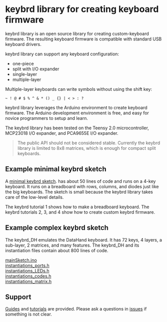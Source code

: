 keybrd library for creating keyboard firmware
====================================================
keybrd library is an open source library for creating custom-keyboard firmware.
The resulting keyboard firmware is compatible with standard USB keyboard drivers.

keybrd library can support any keyboard configuration:
* one-piece
* split with I/O expander
* single-layer
* multiple-layer

Multiple-layer keyboards can write symbols without using the shift key:

    ~ ! @ # $ % ^ & * () _ {} | < > : ?

keybrd library leverages the Arduino environment to create keyboard firmware.
The Arduino development environment is free, and easy for novice programmers to setup and learn.

The keybrd library has been tested on the Teensy 2.0 microcontroller, MCP23018 I/O expander, and PCA9655E I/O expander.

> The public API should not be considered stable.
> Currently the keybrd library is limited to 8x8 matrices, which is enough for compact split keyboards.

Example minimal keybrd sketch
-----------------------------
<!-- todo after teensy LC bb, copy and remove annotations from keybrd_single-layer_2_annotated.ino -->
A [minimal keybrd sketch](tutorials/keybrd_2_single-layer_annotated/keybrd_2_single-layer_annotated.ino).
has about 50 lines of code and runs on a 4-key keyboard.
It runs on a breadboard with rows, columns, and diodes just like the big keyboards.
The sketch is small because the keybrd library takes care of the low-level details.

The keybrd tutorial 1 shows how to make a breadboard keyboard.
The keybrd tutorials 2, 3, and 4 show how to create custom keybrd firmware.

Example complex keybrd sketch
-----------------------------
The keybrd_DH emulates the DataHand keyboard.
It has 72 keys, 4 layers, a sub-layer, 2 matrices, and many features.
The keybrd_DH and its instantiation files contain about 800 lines of code.

[mainSketch.ino](../keybrd_DH/examples/keybrd_DH/mainSketch.cpp)<br>
[instantiations_ports.h](../keybrd_DH/src/instantiations_ports.h)<br>
[instantiations_LEDs.h](../keybrd_DH/src/instantiations_LEDs.h)<br>
[instantiations_codes.h](../keybrd_DH/src/instantiations_codes.h)<br>
[instantiations_matrix.h](../keybrd_DH/src/instantiations_matrix.h)

Support
-------
[Guides](doc) and [tutorials](tutorials) are provided.
Please ask a questions in [issues](https://github.com/wolfv6/Keybrd/issues) if something is not clear.
